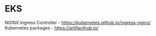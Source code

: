 # EKS

NGINX Ingress Controller - https://kubernetes.github.io/ingress-nginx/
Kubernetes packages - https://artifacthub.io/